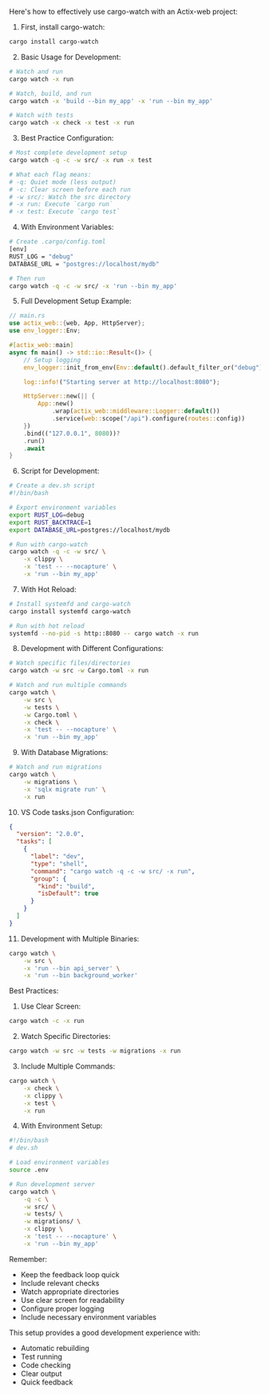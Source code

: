Here's how to effectively use cargo-watch with an Actix-web project:

1. First, install cargo-watch:

```bash
cargo install cargo-watch
```

2. Basic Usage for Development:

```bash
# Watch and run
cargo watch -x run

# Watch, build, and run
cargo watch -x 'build --bin my_app' -x 'run --bin my_app'

# Watch with tests
cargo watch -x check -x test -x run
```

3. Best Practice Configuration:

```bash
# Most complete development setup
cargo watch -q -c -w src/ -x run -x test

# What each flag means:
# -q: Quiet mode (less output)
# -c: Clear screen before each run
# -w src/: Watch the src directory
# -x run: Execute `cargo run`
# -x test: Execute `cargo test`
```

4. With Environment Variables:

```bash
# Create .cargo/config.toml
[env]
RUST_LOG = "debug"
DATABASE_URL = "postgres://localhost/mydb"

# Then run
cargo watch -q -c -w src/ -x 'run --bin my_app'
```

5. Full Development Setup Example:

```rust
// main.rs
use actix_web::{web, App, HttpServer};
use env_logger::Env;

#[actix_web::main]
async fn main() -> std::io::Result<()> {
    // Setup logging
    env_logger::init_from_env(Env::default().default_filter_or("debug"));

    log::info!("Starting server at http://localhost:8080");

    HttpServer::new(|| {
        App::new()
            .wrap(actix_web::middleware::Logger::default())
            .service(web::scope("/api").configure(routes::config))
    })
    .bind(("127.0.0.1", 8080))?
    .run()
    .await
}
```

6. Script for Development:

```bash
# Create a dev.sh script
#!/bin/bash

# Export environment variables
export RUST_LOG=debug
export RUST_BACKTRACE=1
export DATABASE_URL=postgres://localhost/mydb

# Run with cargo-watch
cargo watch -q -c -w src/ \
    -x clippy \
    -x 'test -- --nocapture' \
    -x 'run --bin my_app'
```

7. With Hot Reload:

```bash
# Install systemfd and cargo-watch
cargo install systemfd cargo-watch

# Run with hot reload
systemfd --no-pid -s http::8080 -- cargo watch -x run
```

8. Development with Different Configurations:

```bash
# Watch specific files/directories
cargo watch -w src -w Cargo.toml -x run

# Watch and run multiple commands
cargo watch \
    -w src \
    -w tests \
    -w Cargo.toml \
    -x check \
    -x 'test -- --nocapture' \
    -x 'run --bin my_app'
```

9. With Database Migrations:

```bash
# Watch and run migrations
cargo watch \
    -w migrations \
    -x 'sqlx migrate run' \
    -x run
```

10. VS Code tasks.json Configuration:

```json
{
  "version": "2.0.0",
  "tasks": [
    {
      "label": "dev",
      "type": "shell",
      "command": "cargo watch -q -c -w src/ -x run",
      "group": {
        "kind": "build",
        "isDefault": true
      }
    }
  ]
}
```

11. Development with Multiple Binaries:

```bash
cargo watch \
    -w src \
    -x 'run --bin api_server' \
    -x 'run --bin background_worker'
```

Best Practices:

1. Use Clear Screen:

```bash
cargo watch -c -x run
```

2. Watch Specific Directories:

```bash
cargo watch -w src -w tests -w migrations -x run
```

3. Include Multiple Commands:

```bash
cargo watch \
    -x check \
    -x clippy \
    -x test \
    -x run
```

4. With Environment Setup:

```bash
#!/bin/bash
# dev.sh

# Load environment variables
source .env

# Run development server
cargo watch \
    -q -c \
    -w src/ \
    -w tests/ \
    -w migrations/ \
    -x clippy \
    -x 'test -- --nocapture' \
    -x 'run --bin my_app'
```

Remember:

- Keep the feedback loop quick
- Include relevant checks
- Watch appropriate directories
- Use clear screen for readability
- Configure proper logging
- Include necessary environment variables

This setup provides a good development experience with:

- Automatic rebuilding
- Test running
- Code checking
- Clear output
- Quick feedback
